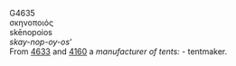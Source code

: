 <body>
  <p>G4635<br>  σκηνοποιός  <br> skēnopoios  <br><i>skay-nop-oy-os‘ </i><br>From <a href="g4633.htm">4633</a> and <a href="g4160.htm">4160</a>  a <i>manufacturer</i> <i>of</i> <i>tents:</i> - tentmaker.<br></p>
 </body>